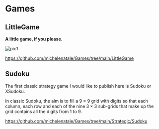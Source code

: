 # Games

## LittleGame<br>

**A little game, if you please.** 

![pic1](https://user-images.githubusercontent.com/104991886/226114360-341f957c-88d9-4d44-a78d-a9d6a3a92873.png)

https://github.com/michelenatale/Games/tree/main/LittleGame

## Sudoku

The first classic strategy game I would like to publish here is Sudoku or XSudoku.

In classic Sudoku, the aim is to fill a 9 × 9 grid with digits so that each column, each row and each of the nine 3 × 3 sub-grids that make up the grid contains all the digits from 1 to 9.

https://github.com/michelenatale/Games/tree/main/Strategic/Sudoku


